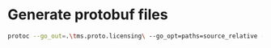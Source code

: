 # Generate protobuf files
``` bash
protoc --go_out=.\tms.proto.licensing\ --go_opt=paths=source_relative --go-grpc_out=.\tms.proto.licensing\ --go-grpc_opt=paths=source_relative license_service.proto
``` 

